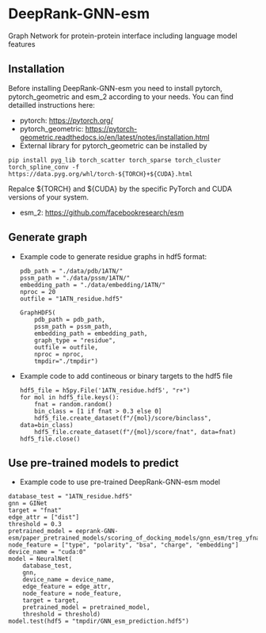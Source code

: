 # DeepRank-GNN-esm
Graph Network for protein-protein interface including language model features

## Installation
Before installing DeepRank-GNN-esm you need to install pytorch, pytorch_geometric and esm_2 according to your needs. You can find detailled instructions here:
  * pytorch: https://pytorch.org/
  * pytorch_geometric: https://pytorch-geometric.readthedocs.io/en/latest/notes/installation.html
  * External library for pytorch_geometric can be installed by 
  ```
  pip install pyg_lib torch_scatter torch_sparse torch_cluster torch_spline_conv -f https://data.pyg.org/whl/torch-${TORCH}+${CUDA}.html
  ```
  Repalce ${TORCH} and ${CUDA} by the specific PyTorch and CUDA versions of your system. 

  * esm_2: https://github.com/facebookresearch/esm

## Generate graph
  * Example code to generate residue graphs in hdf5 format:
    ```
    pdb_path = "./data/pdb/1ATN/"
    pssm_path = "./data/pssm/1ATN/"
    embedding_path = "./data/embedding/1ATN/"
    nproc = 20
    outfile = "1ATN_residue.hdf5"

    GraphHDF5(
        pdb_path = pdb_path,
        pssm_path = pssm_path,
        embedding_path = embedding_path,
        graph_type = "residue",
        outfile = outfile,
        nproc = nproc,
        tmpdir="./tmpdir")
    ```
  * Example code to add contineous or binary targets to the hdf5 file
    ```
    hdf5_file = h5py.File('1ATN_residue.hdf5', "r+")
    for mol in hdf5_file.keys():
        fnat = random.random()
        bin_class = [1 if fnat > 0.3 else 0]
        hdf5_file.create_dataset(f"/{mol}/score/binclass", data=bin_class)
        hdf5_file.create_dataset(f"/{mol}/score/fnat", data=fnat)
    hdf5_file.close()
    ```

## Use pre-trained models to predict
  * Example code to use pre-trained DeepRank-GNN-esm model
  ```
  database_test = "1ATN_residue.hdf5"
  gnn = GINet
  target = "fnat"
  edge_attr = ["dist"]
  threshold = 0.3
  pretrained_model = eeprank-GNN-esm/paper_pretrained_models/scoring_of_docking_models/gnn_esm/treg_yfnat_b64_e20_lr0.001_foldall_esm.pth.tar
  node_feature = ["type", "polarity", "bsa", "charge", "embedding"]
  device_name = "cuda:0"
  model = NeuralNet(
      database_test,
      gnn,
      device_name = device_name,
      edge_feature = edge_attr,
      node_feature = node_feature,
      target = target,
      pretrained_model = pretrained_model,
      threshold = threshold)
  model.test(hdf5 = "tmpdir/GNN_esm_prediction.hdf5")
  ```

  

